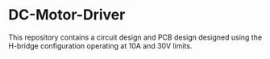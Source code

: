 # DC-Motor-Driver

This repository contains a circuit design and PCB design designed using the H-bridge configuration operating at 10A and 30V limits.
